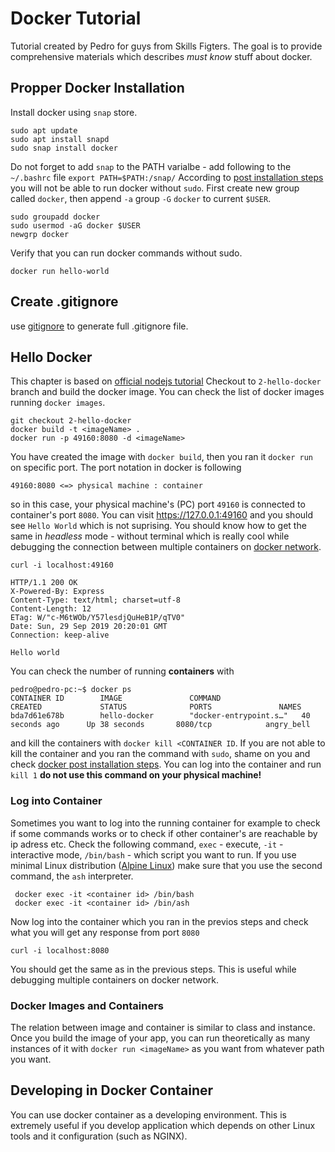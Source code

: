 # Docker Tutorial

Tutorial created by Pedro for guys from Skills Figters. The goal is to provide comprehensive materials which describes 
*must know* stuff about docker. 

## Propper Docker Installation

Install docker using `snap` store.
```
sudo apt update
sudo apt install snapd
sudo snap install docker
```
Do not forget to add `snap` to the PATH varialbe - add following to the `~/.bashrc` file `export PATH=$PATH:/snap/`
According to [post installation steps](https://docs.docker.com/install/linux/linux-postinstall/) you will not be able to run docker
without `sudo`. First create new group called `docker`, then append `-a` group `-G` `docker` to current `$USER`.

```
sudo groupadd docker
sudo usermod -aG docker $USER
newgrp docker 
```

Verify that you can run docker commands without sudo.
```
docker run hello-world
```
## Create .gitignore

use [gitignore](http://gitignore.io/) to generate full .gitignore file.

## Hello Docker
This chapter is based on [official nodejs tutorial](https://nodejs.org/de/docs/guides/nodejs-docker-webapp/)
Checkout to `2-hello-docker` branch and build the docker image. You can check the list of docker images running 
`docker images`.
```
git checkout 2-hello-docker
docker build -t <imageName> .
docker run -p 49160:8080 -d <imageName>
```
You have created the image with `docker build`, then you ran it `docker run` on specific port. The port notation in docker 
is following
```
49160:8080 <=> physical machine : container
```
so in this case, your physical machine's (PC) port `49160` is connected to container's port `8080`. You can visit https://127.0.0.1:49160 and you should see `Hello World` which is not suprising. You should know how to get the same in *headless* mode - without terminal which is really cool while debugging the connection between multiple containers on [docker network](https://docs.docker.com/network/).
```
curl -i localhost:49160

HTTP/1.1 200 OK
X-Powered-By: Express
Content-Type: text/html; charset=utf-8
Content-Length: 12
ETag: W/"c-M6tWOb/Y57lesdjQuHeB1P/qTV0"
Date: Sun, 29 Sep 2019 20:20:01 GMT
Connection: keep-alive

Hello world
```


You can check the number of running **containers** with
```
pedro@pedro-pc:~$ docker ps
CONTAINER ID        IMAGE               COMMAND                  CREATED             STATUS              PORTS               NAMES
bda7d61e678b        hello-docker        "docker-entrypoint.s…"   40 seconds ago      Up 38 seconds       8080/tcp            angry_bell
```
and kill the containers with `docker kill <CONTAINER ID`. If you are not able to kill the container and you ran the command
with `sudo`, shame on you and check [docker post installation steps](https://docs.docker.com/install/linux/linux-postinstall/). You can log into the container and run `kill 1` **do not use this command on your physical machine!**

### Log into Container
Sometimes you want to log into the running container for example to check if some commands works or to check if other container's are reachable by ip adress etc. Check the following command, `exec` - execute,  `-it` - interactive mode, `/bin/bash` - which script you want to run. If you use minimal Linux distribution ([Alpine Linux](https://alpinelinux.org/)) make sure that you use the second command, the `ash` interpreter.
```
 docker exec -it <container id> /bin/bash
 docker exec -it <container id> /bin/ash

```
Now log into the container which you ran in the previos steps and check what you will get any response from port `8080`
```
curl -i localhost:8080
```
You should get the same as in the previous steps. This is useful while debugging multiple containers on docker network.



### Docker Images and Containers
The relation between image and container is similar to class and instance. Once you build the image of your app, you can run
theoretically as many instances of it with `docker run <imageName>` as you want from whatever path you want. 

## Developing in Docker Container

You can use docker container as a developing environment. This is extremely useful if you develop application which depends on other Linux tools and it configuration (such as NGINX). 

